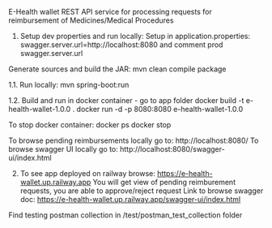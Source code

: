 E-Health wallet
REST API service for processing requests for reimbursement
of Medicines/Medical Procedures

1. Setup dev properties and run locally:
Setup in application.properties:
swagger.server.url=http://localhost:8080
and comment prod swagger.server.url

Generate sources and build the JAR:
mvn clean compile package

1.1. Run locally:
mvn spring-boot:run

1.2. Build and run in docker container - go to app folder
docker build -t e-health-wallet-1.0.0 .
docker run -d -p 8080:8080 e-health-wallet-1.0.0

To stop docker container:
docker ps
docker stop <CONTAINER ID>

To browse pending reimbursements locally go to:
http://localhost:8080/
To browse swagger UI locally go to:
http://localhost:8080/swagger-ui/index.html



2. To see app deployed on railway browse:
https://e-health-wallet.up.railway.app
You will get view of pending reimburement requests, you are able to approve/reject request
Link to browse swagger doc:
https://e-health-wallet.up.railway.app/swagger-ui/index.html

Find testing postman collection in /test/postman_test_collection folder
